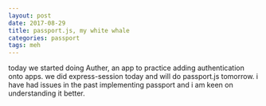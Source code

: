 ```yaml
---
layout: post
date: 2017-08-29
title: passport.js, my white whale
categories: passport
tags: meh
---
```


today we started doing Auther, an app to practice adding authentication onto apps. we did express-session today and will do passport.js tomorrow. i have had issues in the past implementing passport and i am keen on understanding it better.

